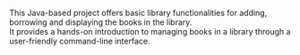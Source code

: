 This Java-based project offers basic library functionalities for adding, borrowing and displaying the books in the library. 
<br>
It provides a hands-on introduction to managing books in a library through a user-friendly command-line interface.